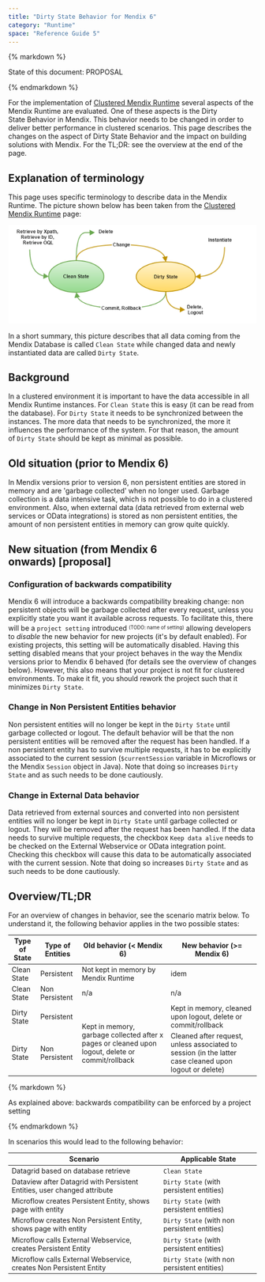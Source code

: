 ```yaml
---
title: "Dirty State Behavior for Mendix 6"
category: "Runtime"
space: "Reference Guide 5"
---
```

<div class="alert alert-info">{% markdown %}

State of this document: PROPOSAL

{% endmarkdown %}</div>

For the implementation of [Clustered Mendix Runtime](Clustered+Mendix+Business+Server) several aspects of the Mendix Runtime are evaluated. One of these aspects is the Dirty State Behavior in Mendix. This behavior needs to be changed in order to deliver better performance in clustered scenarios. This page describes the changes on the aspect of Dirty State Behavior and the impact on building solutions with Mendix. For the TL;DR: see the overview at the end of the page.

## Explanation of terminology

This page uses specific terminology to describe data in the Mendix Runtime. The picture shown below has been taken from the [Clustered Mendix Runtime](Clustered+Mendix+Business+Server) page:

![](attachments/16056891/16285792.png)

In a short summary, this picture describes that all data coming from the Mendix Database is called `Clean State` while changed data and newly instantiated data are called `Dirty State`. 

## Background

In a clustered environment it is important to have the data accessible in all Mendix Runtime instances. For `Clean State` this is easy (it can be read from the database). For `Dirty State` it needs to be synchronized between the instances. The more data that needs to be synchronized, the more it influences the performance of the system. For that reason, the amount of `Dirty State` should be kept as minimal as possible.

## Old situation (prior to Mendix 6)

In Mendix versions prior to version 6, non persistent entities are stored in memory and are 'garbage collected' when no longer used. Garbage collection is a data intensive task, which is not possible to do in a clustered environment. Also, when external data (data retrieved from external web services or OData integrations) is stored as non persistent entities, the amount of non persistent entities in memory can grow quite quickly.

## New situation (from Mendix 6 onwards) [proposal]

### Configuration of backwards compatibility

Mendix 6 will introduce a backwards compatibility breaking change: non persistent objects will be garbage collected after every request, unless you explicitly state you want it available across requests. To facilitate this, there will be a `project setting` introduced <sup><sub>(TODO: name of setting)</sub></sup> allowing developers to _disable_ the new behavior for new projects (it's by default enabled). For existing projects, this setting will be automatically disabled. Having this setting disabled means that your project behaves in the way the Mendix versions prior to Mendix 6 behaved (for details see the overview of changes below). However, this also means that your project is not fit for clustered environments. To make it fit, you should rework the project such that it minimizes `Dirty State`.

### Change in Non Persistent Entities behavior

Non persistent entities will no longer be kept in the `Dirty State` until garbage collected or logout. The default behavior will be that the non persistent entities will be removed after the request has been handled. If a non persistent entity has to survive multiple requests, it has to be explicitly associated to the current session (`$currentSession` variable in Microflows or the Mendix `Session` object in Java). Note that doing so increases `Dirty State` and as such needs to be done cautiously.

### Change in External Data behavior

Data retrieved from external sources and converted into non persistent entities will no longer be kept in `Dirty State` until garbage collected or logout. They will be removed after the request has been handled. If the data needs to survive multiple requests, the checkbox `Keep data alive` needs to be checked on the External Webservice or OData integration point. Checking this checkbox will cause this data to be automatically associated with the current session. Note that doing so increases `Dirty State` and as such needs to be done cautiously.

## Overview/TL;DR

For an overview of changes in behavior, see the scenario matrix below. To understand it, the following behavior applies in the two possible states:

<table><thead><tr><th class="confluenceTh">Type of State</th><th colspan="1" class="confluenceTh">Type of Entities</th><th class="confluenceTh">Old behavior (&lt; Mendix 6)</th><th class="confluenceTh">New behavior (&gt;= Mendix 6)</th></tr></thead><tbody><tr><td class="confluenceTd">Clean State</td><td colspan="1" class="confluenceTd">Persistent</td><td class="confluenceTd">Not kept in memory by Mendix Runtime</td><td class="confluenceTd">idem</td></tr><tr><td colspan="1" class="confluenceTd">Clean State</td><td colspan="1" class="confluenceTd">Non Persistent</td><td colspan="1" class="confluenceTd">n/a</td><td colspan="1" class="confluenceTd">n/a</td></tr><tr><td colspan="1" class="confluenceTd">Dirty State</td><td colspan="1" class="confluenceTd">Persistent</td><td rowspan="2" class="confluenceTd"><span><br>Kept in memory, garbage collected after x pages or cleaned upon logout</span><span>, delete</span><span> or commit/rollback</span></td><td colspan="1" class="confluenceTd"><span>Kept in memory, c<span>leaned upon logout, delete or commit/rollback</span></span></td></tr><tr><td colspan="1" class="confluenceTd">Dirty State</td><td colspan="1" class="confluenceTd">Non Persistent</td><td colspan="1" class="confluenceTd"><span>Cleaned after request, unless associated to session (in the latter case cleaned upon logout or delete)</span></td></tr></tbody></table><div class="alert alert-info">{% markdown %}

As explained above: backwards compatibility can be enforced by a project setting

{% endmarkdown %}</div>

In scenarios this would lead to the following behavior:

<table><thead><tr><th class="confluenceTh">Scenario</th><th class="confluenceTh">Applicable State</th></tr></thead><tbody><tr><td class="confluenceTd">Datagrid based on database retrieve</td><td class="confluenceTd"><code>Clean State</code></td></tr><tr><td colspan="1" class="confluenceTd">Dataview after Datagrid with Persistent Entities, user changed attribute</td><td colspan="1" class="confluenceTd"><code>Dirty State</code> (with persistent entities)</td></tr><tr><td colspan="1" class="confluenceTd">Microflow creates Persistent Entity, shows page with entity</td><td colspan="1" class="confluenceTd"><code>Dirty State</code><span> (with persistent entities)</span></td></tr><tr><td colspan="1" class="confluenceTd">Microflow creates Non Persistent Entity, shows page with entity</td><td colspan="1" class="confluenceTd"><span><code>Dirty State</code><span> (with non persistent entities)</span></span></td></tr><tr><td colspan="1" class="confluenceTd">Microflow calls External Webservice, creates Persistent Entity</td><td colspan="1" class="confluenceTd"><span><code>Dirty State</code><span> (with persistent entities)</span></span></td></tr><tr><td colspan="1" class="confluenceTd">Microflow calls External Webservice, creates Non Persistent Entity</td><td colspan="1" class="confluenceTd"><span><code>Dirty State</code><span> (with non persistent entities)</span></span></td></tr></tbody></table>
